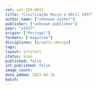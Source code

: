 ```yaml
---
ref: sol-320-0013
title: "Civilização Março e Abril 1937"
author_name: ["unknown author"]
publisher: ["unknown publisher"]
year: "y1937"
origin: ["Portugal"]
formats: ["magazine"]
disciplines: [graphic-design]
tags:
layout: artifact
status: Scan
published: false
int_published: false
image_count:
date_added: 2023-06-16
batch:
---
```

